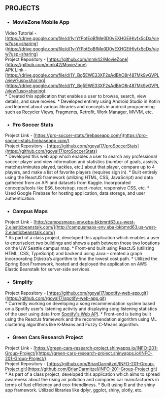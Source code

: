 ## PROJECTS
* ### MovieZone Mobile App
Video Tutorial - [https://drive.google.com/file/d/1yrYfPotEoBfMe0D0vEXHGEiHIyfx5cDx/view?usp=sharing](https://drive.google.com/file/d/1yrYfPotEoBfMe0D0vEXHGEiHIyfx5cDx/view?usp=sharing)  
Project Repository - [https://github.com/mmk42/MovieZone](https://github.com/mmk42/MovieZone)  
APK Link - [https://drive.google.com/file/d/1Y_Bg5EWE33XF2sAdBhO8r487Mk9vGVPL/view?usp=sharing](https://drive.google.com/file/d/1Y_Bg5EWE33XF2sAdBhO8r487Mk9vGVPL/view?usp=sharing)  
    * Created this application that enables a user to browse, search, view details, and save movies.
    * Developed entirely using Android Studio in Kotlin and learned about various libraries and concepts in android programming such as Recycler Views, Fragments, Retrofit, Work Manager, MVVM, etc.
    
* ### Pro Soccer Stats
Project Link - [https://pro-soccer-stats.firebaseapp.com/](https://pro-soccer-stats.firebaseapp.com/)  
Project Repository - [https://github.com/rgoyal17/proSoccerStats](https://github.com/rgoyal17/proSoccerStats)  
    * Developed this web app which enables a user to search any professional soccer player and view information and statistics (number of goals, assists, matches/minutes played, tackles, etc.) about that player, compare up to 4 players, and make a list of favorite players (requires sign in).
    * Built entirely using the ReactJS framework (utilizing HTML, CSS, JavaScript) and data gathered from an API and datasets from Kaggle. Incorporated concepts/tools like ES6, bootstrap, react-router, responsive CSS, etc.
    * Used Google Firebase for hosting application, data storage, and user authentication.
    

* ### Campus Maps
Project Link - [http://campusmaps-env.eba-bkbmrd63.us-west-2.elasticbeanstalk.com/](http://campusmaps-env.eba-bkbmrd63.us-west-2.elasticbeanstalk.com/)  
    * As part of a class project, developed this application which enables a user to enter/select two buildings and shows a path between those two locations on the UW Seattle campus map.
    * Front-end built using ReactJS (utilizing HTML, CSS, TypeScript) and backend using Java – created a graph incorporating Dijkstra’s algorithm to find the lowest cost path.
    * Utilized the Spring Boot Framework, hosted and deployed the application on AWS Elastic Beanstalk for server-side services.



* ### Simplify
Project Repository - [https://github.com/rgoyal17/spotify-web-app.git](https://github.com/rgoyal17/spotify-web-app.git)  
    * Currently working on developing a song recommendation system based on a Spotify user's listening activity and displaying song listening statistics of the user using data from [Spotify's Web API](https://developer.spotify.com/documentation/web-api/reference/).
    * Front-end is being built using the ReactJs framework and the recommendation algorithm using ML clustering algorithms like K-Means and Fuzzy C-Means algorithm.

* ### Green Cars Research Project
Project Link - [https://green-cars-research-project.shinyapps.io/INFO-201-Group-Project/](https://green-cars-research-project.shinyapps.io/INFO-201-Group-Project/)  
Project Repository - [https://github.com/BrianDarmitzel/INFO-201-Group-Project.git](https://github.com/BrianDarmitzel/INFO-201-Group-Project.git)  
    * As part of a class project, developed this application which aims to spread awareness about the rising air pollution and compares car manufacturers in terms of fuel efficiency and eco-friendliness.
    * Built using R and the shiny app framework. Utilized libraries like dplyr, ggplot, shiny, plotly, etc.
